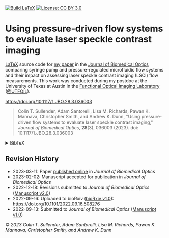 [![Build LaTeX](https://github.com/shiruken/using-pressure-driven-flow-systems-to-evaluate-laser-speckle-contrast-imaging/actions/workflows/main.yml/badge.svg?branch=main)](https://github.com/shiruken/using-pressure-driven-flow-systems-to-evaluate-laser-speckle-contrast-imaging/actions/workflows/main.yml)  [![License: CC BY 3.0](https://img.shields.io/badge/License-CC%20BY%204.0-00b5da.svg)](https://creativecommons.org/licenses/by/4.0/)

# Using pressure-driven flow systems to evaluate laser speckle contrast imaging

[LaTeX](https://www.latex-project.org/) source code for [my paper](https://doi.org/10.1117/1.JBO.28.3.036003) in the [Journal of Biomedical Optics](https://www.spiedigitallibrary.org/journals/journal-of-biomedical-optics) comparing syringe pump and pressure-regulated microfluidic flow systems and their impact on assessing laser speckle contrast imaging (LSCI) flow measurements. This work was conducted during my postdoc at the University of Texas at Austin in the [Functional Optical Imaging Laboratory](https://foil.bme.utexas.edu/) ([@UTFOIL](https://github.com/utfoil)).

https://doi.org/10.1117/1.JBO.28.3.036003

> Colin T. Sullender, Adam Santorelli, Lisa M. Richards, Pawan K. Mannava, Christopher Smith, and Andrew K. Dunn, "Using pressure-driven flow systems to evaluate laser speckle contrast imaging," _Journal of Biomedical Optics_, **28**(3), 036003 (2023). doi: 10.1117/1.JBO.28.3.036003

<details>
  <summary>BibTeX</summary>

  ```
  @article{Sullender:10.1117/1.JBO.28.3.036003,
    author    = {Colin T. Sullender and Adam Santorelli and Lisa M. Richards and Pawan K. Mannava and Christopher Smith and Andrew K. Dunn},
    title     = {{Using pressure-driven flow systems to evaluate laser speckle contrast imaging}},
    volume    = {28},
    journal   = {Journal of Biomedical Optics},
    number    = {3},
    publisher = {SPIE},
    pages     = {036003},
    abstract  = {Significance
                 Microfluidic flow phantom studies are commonly used for characterizing the performance of laser speckle contrast imaging (LSCI) instruments. The selection of the flow control system is critical for the reliable generation of flow during testing. The majority of recent LSCI studies using microfluidics used syringe pumps for flow control.
                 Aim
                 We quantified the uncertainty in flow generation for a syringe pump and a pressure-regulated flow system. We then assessed the performance of both LSCI and multi-exposure speckle imaging (MESI) using the pressure-regulated flow system across a range of flow speeds.
                 Approach
                 The syringe pump and pressure-regulated flow systems were evaluated during stepped flow profile experiments in a microfluidic device using an inline flow sensor. The uncertainty associated with each flow system was calculated and used to determine the reliability for instrument testing. The pressure-regulated flow system was then used to characterize the relative performance of LSCI and MESI during stepped flow profile experiments while using the inline flow sensor as reference.
                 Results
                 The pressure-regulated flow system produced much more stable and reproducible flow outputs compared to the syringe pump. The expanded uncertainty for the syringe pump was 8 to 20 × higher than that of the pressure-regulated flow system across the tested flow speeds. Using the pressure-regulated flow system, MESI outperformed single-exposure LSCI at all flow speeds and closely mirrored the flow sensor measurements, with average errors of 4.6 % ± 2.6 % and 15.7 % ± 4.6 % , respectively.
                 Conclusions
                 Pressure-regulated flow systems should be used instead of syringe pumps when assessing the performance of flow measurement techniques with microfluidic studies. MESI offers more accurate relative flow measurements than traditional LSCI across a wide range of flow speeds.},
    year      = {2023},
    doi       = {10.1117/1.JBO.28.3.036003},
    url       = {https://doi.org/10.1117/1.JBO.28.3.036003}
  }
  ```
</details>

## Revision History

* 2023-03-11: Paper [published online](https://doi.org/10.1117/1.JBO.28.3.036003) in  _Journal of Biomedical Optics_
* 2023-02-02: Manuscript accepted for publication in _Journal of Biomedical Optics_
* 2022-12-18: Revisions submitted to _Journal of Biomedical Optics_ ([Manuscript v2.0](https://github.com/shiruken/using-pressure-driven-flow-systems-to-evaluate-laser-speckle-contrast-imaging/releases/tag/v2.0))
* 2022-09-16: Uploaded to bioRxiv ([bioRxiv v1.0](https://github.com/shiruken/using-pressure-driven-flow-systems-to-evaluate-laser-speckle-contrast-imaging/releases/tag/v1.0-bioRxiv)): https://doi.org/10.1101/2022.09.16.508276
* 2022-09-13: Submitted to _Journal of Biomedical Optics_ ([Manuscript v1.0](https://github.com/shiruken/using-pressure-driven-flow-systems-to-evaluate-laser-speckle-contrast-imaging/releases/tag/v1.0))

_© 2023 Colin T. Sullender, Adam Santorelli, Lisa M. Richards, Pawan K. Mannava, Christopher Smith, and Andrew K. Dunn_
